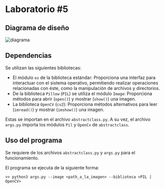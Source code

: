 # Laboratorio #5
## Diagrama de diseño
![diagrama](https://raw.githubusercontent.com/mareyes1/Lab2/main/diagrama_lab5_v2.png)
## Dependencias
Se utilizan las siguientes bibliotecas:

* El módulo `os` de la biblioteca estándar: Proporciona una interfaz para interactuar con el sistema operativo, permitiendo realizar operaciones relacionadas con éste, como la manipulación de archivos y directorios.
* De la biblioteca `Pillow` (`PIL`) se utiliza el módulo `Image`: Proporciona métodos para abrir (`open()`) y mostrar (`show()`) una imagen.
* La biblioteca `OpenCV` (`cv2`): Proporciona métodos alternativos para leer (`imread()`) y mostrar (`imshow()`) una imagen.

Estas se importan en el archivo `abstractclass.py`. A su vez, el archivo `args.py` importa los módulos `Pil` y `OpenCv` de `abstractclass`.
## Uso del programa
Se requiere de los archivos `abstractclass.py` y `args.py` para el funcionamiento.

El programa se ejecuta de la siguiente forma:

`>> python3 args.py --image <path_a_la_imagen> --biblioteca <PIL | OpenCV>`
